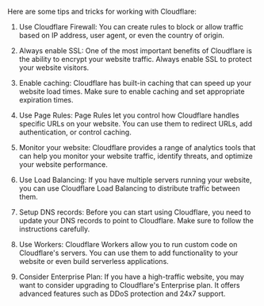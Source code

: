 Here are some tips and tricks for working with Cloudflare:

1. Use Cloudflare Firewall: You can create rules to block or allow traffic based on IP address, user agent, or even the country of origin.

2. Always enable SSL: One of the most important benefits of Cloudflare is the ability to encrypt your website traffic. Always enable SSL to protect your website visitors.

3. Enable caching: Cloudflare has built-in caching that can speed up your website load times. Make sure to enable caching and set appropriate expiration times.

4. Use Page Rules: Page Rules let you control how Cloudflare handles specific URLs on your website. You can use them to redirect URLs, add authentication, or control caching.

5. Monitor your website: Cloudflare provides a range of analytics tools that can help you monitor your website traffic, identify threats, and optimize your website performance.

6. Use Load Balancing: If you have multiple servers running your website, you can use Cloudflare Load Balancing to distribute traffic between them.

7. Setup DNS records: Before you can start using Cloudflare, you need to update your DNS records to point to Cloudflare. Make sure to follow the instructions carefully.

8. Use Workers: Cloudflare Workers allow you to run custom code on Cloudflare's servers. You can use them to add functionality to your website or even build serverless applications.

9. Consider Enterprise Plan: If you have a high-traffic website, you may want to consider upgrading to Cloudflare's Enterprise plan. It offers advanced features such as DDoS protection and 24x7 support.
